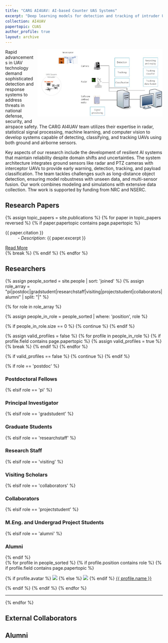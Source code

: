 ```yaml
---
title: "CARG AI4UAV: AI-based Counter UAS Systems"
excerpt: "Deep learning models for detection and tracking of intruder UAS <br/><img src='/images/CUASSystemArchitecture.png'>"
collection: AI4UAV
papertopic: CUAS
author_profile: true
layout: archive
---
```

<div style="float: right; margin: 0 0 10px 10px;">
  <img src="/images/CUASSystemArchitecture.png" alt="UAV projects" width="400"/>
</div>

Rapid advancements in UAV technology demand sophisticated detection and response systems to address threats in national defense, security, and airspace safety. The CARG AI4UAV team utilizes their expertise in radar, statistical signal processing, machine learning, and computer vision to develop systems capable of detecting, classifying, and tracking UAVs using both ground and airborne sensors.

Key aspects of our research include the development of resilient AI systems that maintain reliability despite domain shifts and uncertainties. The system architecture integrates ground sensors like radar and PTZ cameras with interceptor UAVs to provide early warning, detection, tracking, and payload classification. The team tackles challenges such as long-distance object detection, ensuring model robustness with unseen data, and multi-sensor fusion. Our work combines modeling and simulations with extensive data collection. Thw work is supported by funding from NRC and NSERC.


<div class="content-container">

  <!-- Section: Papers -->
  <section id="publications">
      <h2>Research Papers</h2>
      <div class="paper-grid">
        {% assign topic_papers = site.publications %}
        {% for paper in topic_papers reversed %}
          {% if paper.papertopic contains page.papertopic %}
            <div class="paper-card">
                <dl>
                    <dt>{{ paper.citation }}</dt>
                    <dd>- <em>Description</em>: {{ paper.excerpt }}</dd>
                </dl>
                <a href="{{ paper.url }}" class="btn">Read More</a>
            </div>
            {% break %}
          {% endif %}
        {% endfor %}
      </div>
  </section>

  <!-- Section: Researchers -->

  <h2>Researchers</h2>
  {% assign people_sorted = site.people | sort: 'joined' %}
  {% assign role_array = "pi|postdoc|gradstudent|researchstaff|visiting|projectstudent|collaborators|alumni" | split: "|" %}

  {% for role in role_array %}

  {% assign people_in_role = people_sorted | where: 'position', role %}

  <!-- Skip section if there's nobody -->
  {% if people_in_role.size == 0 %}
    {% continue %}
  {% endif %}

  <!-- Additional check to skip empty roles with no valid profiles -->
  {% assign valid_profiles = false %}
  {% for profile in people_in_role %}
  {% if profile.field contains page.papertopic %}
    {% assign valid_profiles = true %}
    {% break %}
  {% endif %}
  {% endfor %}

  {% if valid_profiles == false %}
  {% continue %}
  {% endif %}

  <div class="pos_header">
  {% if role == 'postdoc' %}
  <h3>Postdoctoral Fellows</h3>
   {% elsif role == 'pi' %}
  <h3>Principal Investigator</h3>
   {% elsif role == 'gradstudent' %}
  <h3>Graduate Students</h3>
   {% elsif role == 'researchstaff' %}
  <h3>Research Staff</h3>
   {% elsif role == 'visiting' %}
  <h3>Visiting Scholars</h3>
   {% elsif role == 'collaborators' %}
  <h3>Collaborators</h3>
  {% elsif role == 'projectstudent' %}
  <h3>M.Eng. and Undergrad Project Students</h3>
   {% elsif role == 'alumni' %}
  <h3>Alumni</h3>
  {% endif %}
  </div>


  <div class="content list people">
    {% for profile in people_sorted %}
      {% if profile.position contains role %}
       {% if profile.field contains page.papertopic %}
        <div class="list-item-people">
          <p class="list-post-title">
            {% if profile.avatar %}
              <a href="{{ site.baseurl }}{{ profile.url }}"><img class="profile-thumbnail" src="{{site.baseurl}}/images/people/{{profile.avatar}}" style="width: 70px;"></a>
            {% else %}
              <a href="{{ site.baseurl }}{{ profile.url }}"><img class="profile-thumbnail" src="http://evansheline.com/wp-content/uploads/2011/02/facebook-Storm-Trooper.jpg" style="width: 70px;"></a>
            {% endif %}
            <a class="name" href="{{ site.baseurl }}{{ profile.url }}">{{ profile.name }}</a>
          </p>
        </div>
        {% endif %}
      {% endif %}
    {% endfor %}
  </div>
  <hr>
  {% endfor %}
  <h2>External Collaborators</h2>
  <h2>Alumni</h2>
